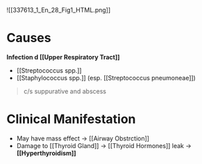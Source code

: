 ![[337613_1_En_28_Fig1_HTML.png]]

# Causes
**Infection d [[Upper Respiratory Tract]]**
- [[Streptococcus spp.]]
- [[Staphylococcus spp.]] (esp. [[Streptococcus pneumoneae]])

> c/s suppurative and abscess

# Clinical Manifestation
- May have mass effect → [[Airway Obstrction]]
- Damage to [[Thyroid Gland]] → [[Thyroid Hormones]] leak → **[[Hyperthyroidism]]**

